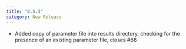 ```yaml
---
title: "0.5.3"
category: New Release
---
```

- Added copy of parameter file into results directory, checking for the presence of an existing parameter file, closes #68
